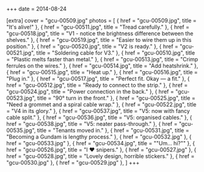 +++
date = 2014-08-24

[extra]
cover = "gcu-00509.jpg"
photos = [
{ href = "gcu-00509.jpg", title = "It's alive!" },
{ href = "gcu-00511.jpg", title = "Tread carefully." },
{ href = "gcu-00518.jpg", title = "V1 - notice the brightness difference between the shelves." },
{ href = "gcu-00519.jpg", title = "Easier to wire them up in this position." },
{ href = "gcu-00520.jpg", title = "V2 is ready." },
{ href = "gcu-00521.jpg", title = "Soldering cable for V3." },
{ href = "gcu-00510.jpg", title = "Plastic melts faster than metal." },
{ href = "gcu-00513.jpg", title = "Crimp ferrules on the wires." },
{ href = "gcu-00514.jpg", title = "Add heatshrink." },
{ href = "gcu-00515.jpg", title = "Heat up." },
{ href = "gcu-00516.jpg", title = "Plug in." },
{ href = "gcu-00517.jpg", title = "Perfect fit. Okay — a fit." },
{ href = "gcu-00512.jpg", title = "Ready to connect to the strip." },
{ href = "gcu-00524.jpg", title = "Power connection in the back." },
{ href = "gcu-00523.jpg", title = "90° turn in the front." },
{ href = "gcu-00525.jpg", title = "Need a grommet and a spiral cable wrap." },
{ href = "gcu-00522.jpg", title = "V4 in its glory." },
{ href = "gcu-00537.jpg", title = "V5: now with fancy cable split." },
{ href = "gcu-00536.jpg", title = "V5: organised cables." },
{ href = "gcu-00538.jpg", title = "V5: neater pass-through." },
{ href = "gcu-00535.jpg", title = "Tenants moved in." },
{ href = "gcu-00531.jpg", title = "Becoming a Gundam is lengthy process." },
{ href = "gcu-00532.jpg" },
{ href = "gcu-00533.jpg" },
{ href = "gcu-00534.jpg", title = "&quot;Um... hi?&quot;" },
{ href = "gcu-00526.jpg", title = "I ♥︎ snipers." },
{ href = "gcu-00527.jpg" },
{ href = "gcu-00528.jpg", title = "Lovely design, horrible stickers." },
{ href = "gcu-00530.jpg" },
{ href = "gcu-00529.jpg" },
]
+++